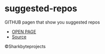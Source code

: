 # suggested-repos
GITHUB pagen that show you suggested repos

- [OPEN PAGE](https://sharkbyteprojects.github.io/suggested-repos/)
- [Source](https://github.com/Sharkbyteprojects/suggested-repos-sourceCode)

&copy;Sharkbyteprojects
